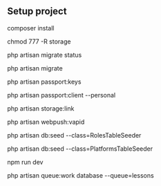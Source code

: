 ## Setup project

composer install

chmod 777 -R storage

php artisan migrate status

php artisan migrate

php artisan passport:keys

php artisan passport:client --personal

php artisan storage:link

php artisan webpush:vapid

php artisan db:seed --class=RolesTableSeeder

php artisan db:seed --class=PlatformsTableSeeder

npm run dev

php artisan queue:work database --queue=lessons
